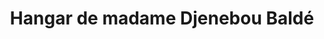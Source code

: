 ---
title: "Hangar de madame Djenebou Baldé"
url: /mongo/hangar-de-madame-djenebou-balde/
shop: kiosque
---